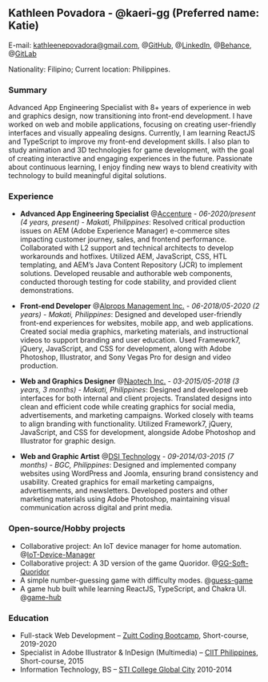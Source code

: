 ## Kathleen Povadora - @kaeri-gg (Preferred name: Katie)

E-mail: kathleenepovadora@gmail.com, @[GitHub](https://github.com/kaeri-gg), @[LinkedIn](https://www.linkedin.com/in/kathleenpovadora/), @[Behance](http://www.behance.net/kaeri-gg), @[GitLab](https://kathleenpovadora.gitlab.io/cv/)

Nationality: Filipino; Current location: Philippines.

### Summary

Advanced App Engineering Specialist with 8+ years of experience in web and graphics design, now transitioning into front-end development.
I have worked on web and mobile applications, focusing on creating user-friendly interfaces and visually appealing designs.
Currently, I am learning ReactJS and TypeScript to improve my front-end development skills.
I also plan to study animation and 3D technologies for game development, with the goal of creating interactive and
engaging experiences in the future. Passionate about continuous learning, I enjoy finding new ways to blend creativity
with technology to build meaningful digital solutions.

### Experience

- **Advanced App Engineering Specialist** @[Accenture](https://www.accenture.com/) - _06-2020/present (4 years, present) - Makati, Philippines_: Resolved critical production issues on AEM (Adobe Experience Manager) e-commerce sites impacting customer journey, sales, and frontend performance. Collaborated with L2 support and technical architects to develop workarounds and hotfixes. Utilized AEM, JavaScript, CSS, HTL templating, and AEM’s Java Content Repository (JCR) to implement solutions. Developed reusable and authorable web components, conducted thorough testing for code stability, and provided client demonstrations.

- **Front-end Developer** @[Alprops Management Inc.](#not-available) - _06-2018/05-2020 (2 years) - Makati, Philippines_: Designed and developed user-friendly front-end experiences for websites, mobile app, and web applications. Created social media graphics, marketing materials, and instructional videos to support branding and user education. Used Framework7, jQuery, JavaScript, and CSS for development, along with Adobe Photoshop, Illustrator, and Sony Vegas Pro for design and video production.

- **Web and Graphics Designer** @[Naotech Inc.](#not-available) - _03-2015/05-2018 (3 years, 3 months) - Makati, Philippines_: Designed and developed web interfaces for both internal and client projects. Translated designs into clean and efficient code while creating graphics for social media, advertisements, and marketing campaigns. Worked closely with teams to align branding with functionality. Utilized Framework7, jQuery, JavaScript, and CSS for development, alongside Adobe Photoshop and Illustrator for graphic design.

- **Web and Graphic Artist** @[DSI Technology](http://dimensionsystems.com/gu/) - _09-2014/03-2015 (7 months) - BGC, Philippines_: Designed and implemented company websites using WordPress and Joomla, ensuring brand consistency and usability. Created graphics for email marketing campaigns, advertisements, and newsletters. Developed posters and other marketing materials using Adobe Photoshop, maintaining visual communication across digital and print media.


### Open-source/Hobby projects
- Collaborative project: An IoT device manager for home automation. @[IoT-Device-Manager](https://github.com/n1md7/IoT-Device-Manager)
- Collaborative project: A 3D version of the game Quoridor. @[GG-Soft-Quoridor](https://n1md7.github.io/GG-Soft-Quoridor/45-implement-game-logic/)
- A simple number-guessing game with difficulty modes. @[guess-game](https://github.com/kaeri-gg/guess-game)
- A game hub built while learning ReactJS, TypeScript, and Chakra UI. @[game-hub](https://github.com/kaeri-gg/game-hub)


### Education
- Full-stack Web Development – [Zuitt Coding Bootcamp](https://zuitt.co/), Short-course, 2019-2020
- Specialist in Adobe Illustrator & InDesign (Multimedia) – [CIIT Philippines](https://www.ciit.edu.ph/), Short-course, 2015
- Information Technology, BS – [STI College Global City](https://www.sti.edu/) 2010-2014